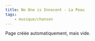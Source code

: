 ```yaml
---
title: No One is Innocent - La Peau
tags:
    - musique/chanson
---
```


Page créée automatiquement, mais vide.
